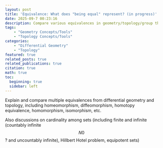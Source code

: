 ```yaml
---
layout: post
title: 'Equivalence: What does "being equal" represent? (in progress)'
date: 2025-09-7 00:23:16
description: Compare various equivalences in geometry/topology/group theory
tags: 
    - "Geometry Concepts/Tools"
    - "Topology Concepts/Tools"
categories: 
    - "Differential Geometry"
    - "Topology"
featured: true
related_posts: true
related_publications: true
citation: true
math: true
toc:
  beginning: true
  sidebar: left
---
```


Explain and compare multiple equivalences from differential geometry and topology, including homeomorphism, diffeomorphism, homotopy equivalence, homomorphism, isomorphism, etc.

Also discussions on cardinality among sets (including finite and infinite (countably infinite $$N0$$? and uncountably infinite), Hillbert Hotel problem, equipotent sets)